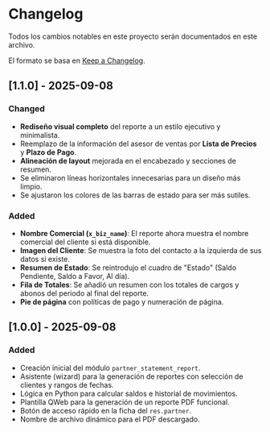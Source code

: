 # Changelog

Todos los cambios notables en este proyecto serán documentados en este archivo.

El formato se basa en [Keep a Changelog](https://keepachangelog.com/en/1.0.0/).

## [1.1.0] - 2025-09-08

### Changed

-   **Rediseño visual completo** del reporte a un estilo ejecutivo y minimalista.
-   Reemplazo de la información del asesor de ventas por **Lista de Precios** y **Plazo de Pago**.
-   **Alineación de layout** mejorada en el encabezado y secciones de resumen.
-   Se eliminaron líneas horizontales innecesarias para un diseño más limpio.
-   Se ajustaron los colores de las barras de estado para ser más sutiles.

### Added

-   **Nombre Comercial (`x_biz_name`)**: El reporte ahora muestra el nombre comercial del cliente si está disponible.
-   **Imagen del Cliente**: Se muestra la foto del contacto a la izquierda de sus datos si existe.
-   **Resumen de Estado**: Se reintrodujo el cuadro de "Estado" (Saldo Pendiente, Saldo a Favor, Al día).
-   **Fila de Totales**: Se añadió un resumen con los totales de cargos y abonos del periodo al final del reporte.
-   **Pie de página** con políticas de pago y numeración de página.

## [1.0.0] - 2025-09-08

### Added

-   Creación inicial del módulo `partner_statement_report`.
-   Asistente (wizard) para la generación de reportes con selección de clientes y rangos de fechas.
-   Lógica en Python para calcular saldos e historial de movimientos.
-   Plantilla QWeb para la generación de un reporte PDF funcional.
-   Botón de acceso rápido en la ficha del `res.partner`.
-   Nombre de archivo dinámico para el PDF descargado.